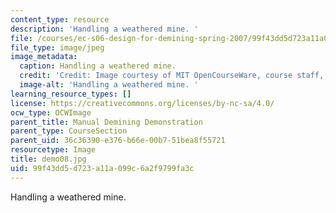```yaml
---
content_type: resource
description: 'Handling a weathered mine. '
file: /courses/ec-s06-design-for-demining-spring-2007/99f43dd5d723a11a099c6a2f9799fa3c_demo08.jpg
file_type: image/jpeg
image_metadata:
  caption: Handling a weathered mine.
  credit: 'Credit: Image courtesy of MIT OpenCourseWare, course staff, and students.'
  image-alt: 'Handling a weathered mine. '
learning_resource_types: []
license: https://creativecommons.org/licenses/by-nc-sa/4.0/
ocw_type: OCWImage
parent_title: Manual Demining Demonstration
parent_type: CourseSection
parent_uid: 36c36390-e376-b66e-00b7-51bea8f55721
resourcetype: Image
title: demo08.jpg
uid: 99f43dd5-d723-a11a-099c-6a2f9799fa3c
---
```

Handling a weathered mine. 